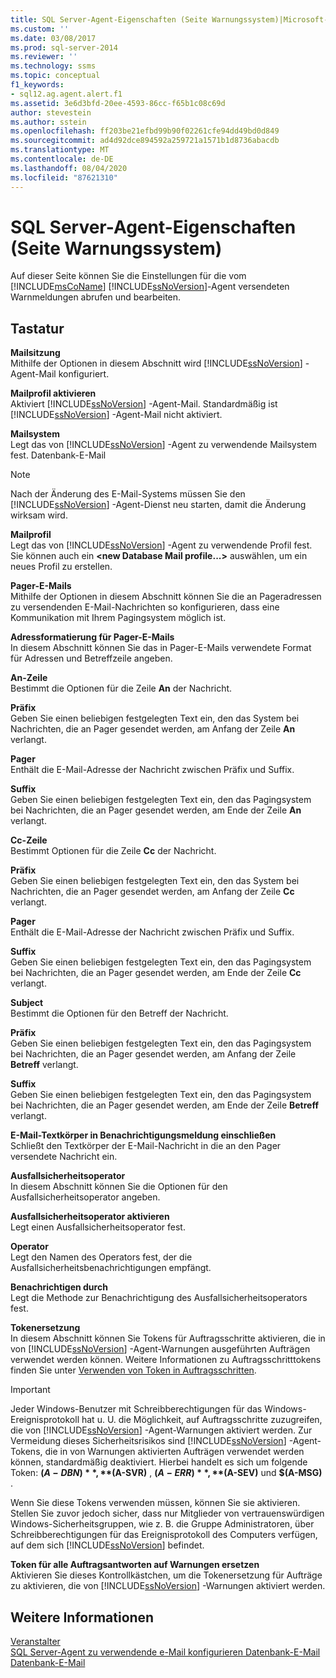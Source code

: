 ```yaml
---
title: SQL Server-Agent-Eigenschaften (Seite Warnungssystem)|Microsoft-Dokumente
ms.custom: ''
ms.date: 03/08/2017
ms.prod: sql-server-2014
ms.reviewer: ''
ms.technology: ssms
ms.topic: conceptual
f1_keywords:
- sql12.ag.agent.alert.f1
ms.assetid: 3e6d3bfd-20ee-4593-86cc-f65b1c08c69d
author: stevestein
ms.author: sstein
ms.openlocfilehash: ff203be21efbd99b90f02261cfe94dd49bd0d849
ms.sourcegitcommit: ad4d92dce894592a259721a1571b1d8736abacdb
ms.translationtype: MT
ms.contentlocale: de-DE
ms.lasthandoff: 08/04/2020
ms.locfileid: "87621310"
---
```

# <a name="sql-server-agent-properties-alert-system-page"></a>SQL Server-Agent-Eigenschaften (Seite Warnungssystem)
  Auf dieser Seite können Sie die Einstellungen für die vom [!INCLUDE[msCoName](../../includes/msconame-md.md)] [!INCLUDE[ssNoVersion](../../includes/ssnoversion-md.md)]-Agent versendeten Warnmeldungen abrufen und bearbeiten.  
  
## <a name="options"></a>Tastatur  
 **Mailsitzung**  
 Mithilfe der Optionen in diesem Abschnitt wird [!INCLUDE[ssNoVersion](../../includes/ssnoversion-md.md)] -Agent-Mail konfiguriert.  
  
 **Mailprofil aktivieren**  
 Aktiviert [!INCLUDE[ssNoVersion](../../includes/ssnoversion-md.md)] -Agent-Mail. Standardmäßig ist [!INCLUDE[ssNoVersion](../../includes/ssnoversion-md.md)] -Agent-Mail nicht aktiviert.  
  
 **Mailsystem**  
 Legt das von [!INCLUDE[ssNoVersion](../../includes/ssnoversion-md.md)] -Agent zu verwendende Mailsystem fest. Datenbank-E-Mail  
  
> [!NOTE]  
>  Nach der Änderung des E-Mail-Systems müssen Sie den [!INCLUDE[ssNoVersion](../../includes/ssnoversion-md.md)] -Agent-Dienst neu starten, damit die Änderung wirksam wird.  
  
 **Mailprofil**  
 Legt das von [!INCLUDE[ssNoVersion](../../includes/ssnoversion-md.md)] -Agent zu verwendende Profil fest. Sie können auch ein **\<new Database Mail profile...>** auswählen, um ein neues Profil zu erstellen.  
  
 **Pager-E-Mails**  
 Mithilfe der Optionen in diesem Abschnitt können Sie die an Pageradressen zu versendenden E-Mail-Nachrichten so konfigurieren, dass eine Kommunikation mit Ihrem Pagingsystem möglich ist.  
  
 **Adressformatierung für Pager-E-Mails**  
 In diesem Abschnitt können Sie das in Pager-E-Mails verwendete Format für Adressen und Betreffzeile angeben.  
  
 **An-Zeile**  
 Bestimmt die Optionen für die Zeile **An** der Nachricht.  
  
 **Präfix**  
 Geben Sie einen beliebigen festgelegten Text ein, den das System bei Nachrichten, die an Pager gesendet werden, am Anfang der Zeile **An** verlangt.  
  
 **Pager**  
 Enthält die E-Mail-Adresse der Nachricht zwischen Präfix und Suffix.  
  
 **Suffix**  
 Geben Sie einen beliebigen festgelegten Text ein, den das Pagingsystem bei Nachrichten, die an Pager gesendet werden, am Ende der Zeile **An** verlangt.  
  
 **Cc-Zeile**  
 Bestimmt Optionen für die Zeile **Cc** der Nachricht.  
  
 **Präfix**  
 Geben Sie einen beliebigen festgelegten Text ein, den das System bei Nachrichten, die an Pager gesendet werden, am Anfang der Zeile **Cc** verlangt.  
  
 **Pager**  
 Enthält die E-Mail-Adresse der Nachricht zwischen Präfix und Suffix.  
  
 **Suffix**  
 Geben Sie einen beliebigen festgelegten Text ein, den das Pagingsystem bei Nachrichten, die an Pager gesendet werden, am Ende der Zeile **Cc** verlangt.  
  
 **Subject**  
 Bestimmt die Optionen für den Betreff der Nachricht.  
  
 **Präfix**  
 Geben Sie einen beliebigen festgelegten Text ein, den das Pagingsystem bei Nachrichten, die an Pager gesendet werden, am Anfang der Zeile **Betreff** verlangt.  
  
 **Suffix**  
 Geben Sie einen beliebigen festgelegten Text ein, den das Pagingsystem bei Nachrichten, die an Pager gesendet werden, am Ende der Zeile **Betreff** verlangt.  
  
 **E-Mail-Textkörper in Benachrichtigungsmeldung einschließen**  
 Schließt den Textkörper der E-Mail-Nachricht in die an den Pager versendete Nachricht ein.  
  
 **Ausfallsicherheitsoperator**  
 In diesem Abschnitt können Sie die Optionen für den Ausfallsicherheitsoperator angeben.  
  
 **Ausfallsicherheitsoperator aktivieren**  
 Legt einen Ausfallsicherheitsoperator fest.  
  
 **Operator**  
 Legt den Namen des Operators fest, der die Ausfallsicherheitsbenachrichtigungen empfängt.  
  
 **Benachrichtigen durch**  
 Legt die Methode zur Benachrichtigung des Ausfallsicherheitsoperators fest.  
  
 **Tokenersetzung**  
 In diesem Abschnitt können Sie Tokens für Auftragsschritte aktivieren, die in von [!INCLUDE[ssNoVersion](../../includes/ssnoversion-md.md)] -Agent-Warnungen ausgeführten Aufträgen verwendet werden können. Weitere Informationen zu Auftragsschritttokens finden Sie unter [Verwenden von Token in Auftragsschritten](use-tokens-in-job-steps.md).  
  
> [!IMPORTANT]  
>  Jeder Windows-Benutzer mit Schreibberechtigungen für das Windows-Ereignisprotokoll hat u. U. die Möglichkeit, auf Auftragsschritte zuzugreifen, die von [!INCLUDE[ssNoVersion](../../includes/ssnoversion-md.md)] -Agent-Warnungen aktiviert werden. Zur Vermeidung dieses Sicherheitsrisikos sind [!INCLUDE[ssNoVersion](../../includes/ssnoversion-md.md)] -Agent-Tokens, die in von Warnungen aktivierten Aufträgen verwendet werden können, standardmäßig deaktiviert. Hierbei handelt es sich um folgende Token: **$(A-DBN)** , **$(A-SVR)** , **$(A-ERR)** , **$(A-SEV)** und **$(A-MSG)** .  
>   
>  Wenn Sie diese Tokens verwenden müssen, können Sie sie aktivieren. Stellen Sie zuvor jedoch sicher, dass nur Mitglieder von vertrauenswürdigen Windows-Sicherheitsgruppen, wie z. B. die Gruppe Administratoren, über Schreibberechtigungen für das Ereignisprotokoll des Computers verfügen, auf dem sich [!INCLUDE[ssNoVersion](../../includes/ssnoversion-md.md)] befindet.  
  
 **Token für alle Auftragsantworten auf Warnungen ersetzen**  
 Aktivieren Sie dieses Kontrollkästchen, um die Tokenersetzung für Aufträge zu aktivieren, die von [!INCLUDE[ssNoVersion](../../includes/ssnoversion-md.md)] -Warnungen aktiviert werden.  
  
## <a name="see-also"></a>Weitere Informationen  
 [Veranstalter](operators.md)   
 [SQL Server-Agent zu verwendende e-Mail konfigurieren Datenbank-E-Mail](../../relational-databases/database-mail/configure-sql-server-agent-mail-to-use-database-mail.md)   
 [Datenbank-E-Mail](../../relational-databases/database-mail/database-mail.md)  
  
  
